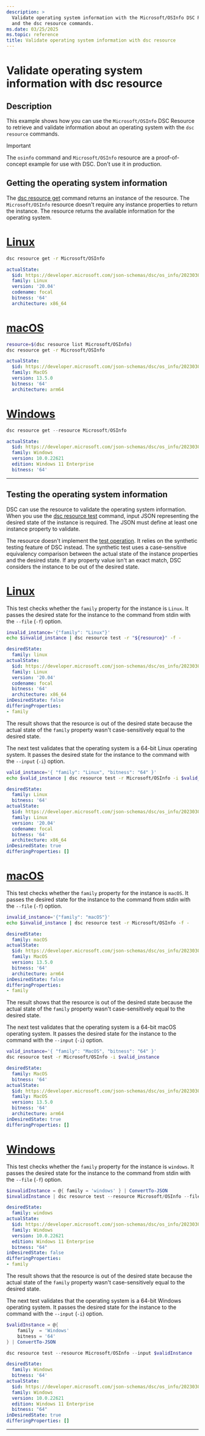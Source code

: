 ```yaml
---
description: >
  Validate operating system information with the Microsoft/OSInfo DSC Resource
  and the dsc resource commands.
ms.date: 03/25/2025
ms.topic: reference
title: Validate operating system information with dsc resource
---
```


# Validate operating system information with dsc resource

## Description

This example shows how you can use the `Microsoft/OSInfo` DSC Resource to retrieve and validate
information about an operating system with the `dsc resource` commands.

> [!IMPORTANT]
> The `osinfo` command and `Microsoft/OSInfo` resource are a proof-of-concept example for use with
> DSC. Don't use it in production.

## Getting the operating system information

The [dsc resource get][01] command returns an instance of the resource. The `Microsoft/OSInfo`
resource doesn't require any instance properties to return the instance. The resource returns the
available information for the operating system.

# [Linux](#tab/linux)

```bash
dsc resource get -r Microsoft/OSInfo
```

```yaml
actualState:
  $id: https://developer.microsoft.com/json-schemas/dsc/os_info/20230303/Microsoft.Dsc.OS_Info.schema.json
  family: Linux
  version: '20.04'
  codename: focal
  bitness: '64'
  architecture: x86_64
```

# [macOS](#tab/macos)

```zsh
resource=$(dsc resource list Microsoft/OSInfo)
dsc resource get -r Microsoft/OSInfo
```

```yaml
actualState:
  $id: https://developer.microsoft.com/json-schemas/dsc/os_info/20230303/Microsoft.Dsc.OS_Info.schema.json
  family: MacOS
  version: 13.5.0
  bitness: '64'
  architecture: arm64
```

# [Windows](#tab/windows)

```powershell
dsc resource get --resource Microsoft/OSInfo
```

```yaml
actualState:
  $id: https://developer.microsoft.com/json-schemas/dsc/os_info/20230303/Microsoft.Dsc.OS_Info.schema.json
  family: Windows
  version: 10.0.22621
  edition: Windows 11 Enterprise
  bitness: '64'
```

---

## Testing the operating system information

DSC can use the resource to validate the operating system information. When you use the
[dsc resource test][02] command, input JSON representing the desired state of the instance is
required. The JSON must define at least one instance property to validate.

The resource doesn't implement the [test operation][03]. It relies on the synthetic testing feature
of DSC instead. The synthetic test uses a case-sensitive equivalency comparison between the actual
state of the instance properties and the desired state. If any property value isn't an exact match,
DSC considers the instance to be out of the desired state.

# [Linux](#tab/linux)

This test checks whether the `family` property for the instance is `Linux`. It passes the desired
state for the instance to the command from stdin with the `--file` (`-f`) option.

```bash
invalid_instance='{"family": "Linux"}'
echo $invalid_instance | dsc resource test -r "${resource}" -f -
```

```yaml
desiredState:
  family: linux
actualState:
  $id: https://developer.microsoft.com/json-schemas/dsc/os_info/20230303/Microsoft.Dsc.OS_Info.schema.json
  family: Linux
  version: '20.04'
  codename: focal
  bitness: '64'
  architecture: x86_64
inDesiredState: false
differingProperties:
- family
```

The result shows that the resource is out of the desired state because the actual state of the
`family` property wasn't case-sensitively equal to the desired state.

The next test validates that the operating system is a 64-bit Linux operating system. It passes
the desired state for the instance to the command with the `--input` (`-i`) option.

```bash
valid_instance='{ "family": "Linux", "bitness": "64" }'
echo $valid_instance | dsc resource test -r Microsoft/OSInfo -i $valid_instance
```

```yaml
desiredState:
  family: Linux
  bitness: '64'
actualState:
  $id: https://developer.microsoft.com/json-schemas/dsc/os_info/20230303/Microsoft.Dsc.OS_Info.schema.json
  family: Linux
  version: '20.04'
  codename: focal
  bitness: '64'
  architecture: x86_64
inDesiredState: true
differingProperties: []
```

# [macOS](#tab/macos)

This test checks whether the `family` property for the instance is `macOS`. It passes the desired
state for the instance to the command from stdin with the `--file` (`-f`) option.

```zsh
invalid_instance='{"family": "macOS"}'
echo $invalid_instance | dsc resource test -r Microsoft/OSInfo -f -
```

```yaml
desiredState:
  family: macOS
actualState:
  $id: https://developer.microsoft.com/json-schemas/dsc/os_info/20230303/Microsoft.Dsc.OS_Info.schema.json
  family: MacOS
  version: 13.5.0
  bitness: '64'
  architecture: arm64
inDesiredState: false
differingProperties:
- family
```

The result shows that the resource is out of the desired state because the actual state of the
`family` property wasn't case-sensitively equal to the desired state.

The next test validates that the operating system is a 64-bit macOS operating system. It passes the
desired state for the instance to the command with the `--input` (`-i`) option.

```zsh
valid_instance='{ "family": "MacOS", "bitness": "64" }'
dsc resource test -r Microsoft/OSInfo -i $valid_instance
```

```yaml
desiredState:
  family: MacOS
  bitness: '64'
actualState:
  $id: https://developer.microsoft.com/json-schemas/dsc/os_info/20230303/Microsoft.Dsc.OS_Info.schema.json
  family: MacOS
  version: 13.5.0
  bitness: '64'
  architecture: arm64
inDesiredState: true
differingProperties: []
```

# [Windows](#tab/windows)

This test checks whether the `family` property for the instance is `windows`. It passes the desired
state for the instance to the command from stdin with the `--file` (`-f`) option.

```powershell
$invalidInstance = @{ family = 'windows' } | ConvertTo-JSON
$invalidInstance | dsc resource test --resource Microsoft/OSInfo --file -
```

```yaml
desiredState:
  family: windows
actualState:
  $id: https://developer.microsoft.com/json-schemas/dsc/os_info/20230303/Microsoft.Dsc.OS_Info.schema.json
  family: Windows
  version: 10.0.22621
  edition: Windows 11 Enterprise
  bitness: "64"
inDesiredState: false
differingProperties:
- family
```

The result shows that the resource is out of the desired state because the actual state of the
`family` property wasn't case-sensitively equal to the desired state.

The next test validates that the operating system is a 64-bit Windows operating system. It passes
the desired state for the instance to the command with the `--input` (`-i`) option.

```powershell
$validInstance = @{
    family  = 'Windows'
    bitness = '64'
} | ConvertTo-JSON

dsc resource test --resource Microsoft/OSInfo --input $validInstance
```

```yaml
desiredState:
  family: Windows
  bitness: '64'
actualState:
  $id: https://developer.microsoft.com/json-schemas/dsc/os_info/20230303/Microsoft.Dsc.OS_Info.schema.json
  family: Windows
  version: 10.0.22621
  edition: Windows 11 Enterprise
  bitness: "64"
inDesiredState: true
differingProperties: []
```

---

<!-- Link reference -->
[01]: ../../../../cli/resource/get.md
[02]: ../../../../cli/resource/test.md
[03]: ../../../../../concepts/resources/overview.md#test-operations

